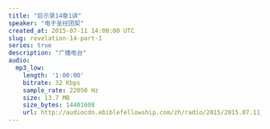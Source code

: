 ```yaml
---
title: "启示录14章1讲"
speaker: "电子圣经团契"
created_at: 2015-07-11 14:00:00 UTC
slug: revelation-14-part-1
series: true
description: "广播电台"
audio:
  mp3_low:
    length: '1:00:00'
    bitrate: 32 Kbps
    sample_rate: 22050 Hz
    size: 13.7 MB
    size_bytes: 14401608
    url: http://audiocdn.ebiblefellowship.com/zh/radio/2015/2015.07.11_EBF_-_Revelation_14_Part_1.mp3
---
```

